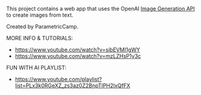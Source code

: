 This project contains a web app that uses the OpenAI [Image Generation API](https://platform.openai.com/docs/guides/images/usage) to create images from text. 

Created by ParametricCamp.

MORE INFO & TUTORIALS: 
- https://www.youtube.com/watch?v=sibEVMI1gWY
- https://www.youtube.com/watch?v=mzLZHsP1y3c

FUN WITH AI PLAYLIST:
- https://www.youtube.com/playlist?list=PLx3k0RGeXZ_zs3az0Z2BnpTIPH2lxQfFX

